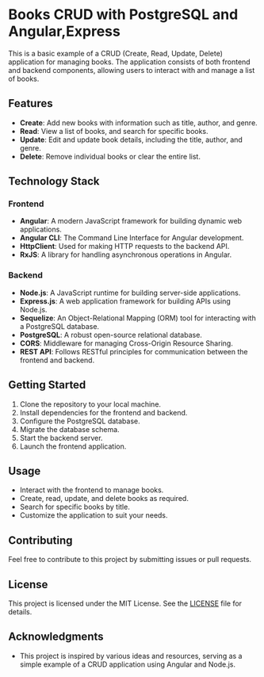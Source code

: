 # Books CRUD with PostgreSQL and Angular,Express

This is a basic example of a CRUD (Create, Read, Update, Delete) application for managing books. The application consists of both frontend and backend components, allowing users to interact with and manage a list of books.

## Features

- **Create**: Add new books with information such as title, author, and genre.
- **Read**: View a list of books, and search for specific books.
- **Update**: Edit and update book details, including the title, author, and genre.
- **Delete**: Remove individual books or clear the entire list.

## Technology Stack

### Frontend

- **Angular**: A modern JavaScript framework for building dynamic web applications.
- **Angular CLI**: The Command Line Interface for Angular development.
- **HttpClient**: Used for making HTTP requests to the backend API.
- **RxJS**: A library for handling asynchronous operations in Angular.

### Backend

- **Node.js**: A JavaScript runtime for building server-side applications.
- **Express.js**: A web application framework for building APIs using Node.js.
- **Sequelize**: An Object-Relational Mapping (ORM) tool for interacting with a PostgreSQL database.
- **PostgreSQL**: A robust open-source relational database.
- **CORS**: Middleware for managing Cross-Origin Resource Sharing.
- **REST API**: Follows RESTful principles for communication between the frontend and backend.

## Getting Started

1. Clone the repository to your local machine.
2. Install dependencies for the frontend and backend.
3. Configure the PostgreSQL database.
4. Migrate the database schema.
5. Start the backend server.
6. Launch the frontend application.

## Usage

- Interact with the frontend to manage books.
- Create, read, update, and delete books as required.
- Search for specific books by title.
- Customize the application to suit your needs.

## Contributing

Feel free to contribute to this project by submitting issues or pull requests.

## License

This project is licensed under the MIT License. See the [LICENSE](LICENSE) file for details.

## Acknowledgments

- This project is inspired by various ideas and  resources, serving as a simple example of a CRUD application using Angular and Node.js.

